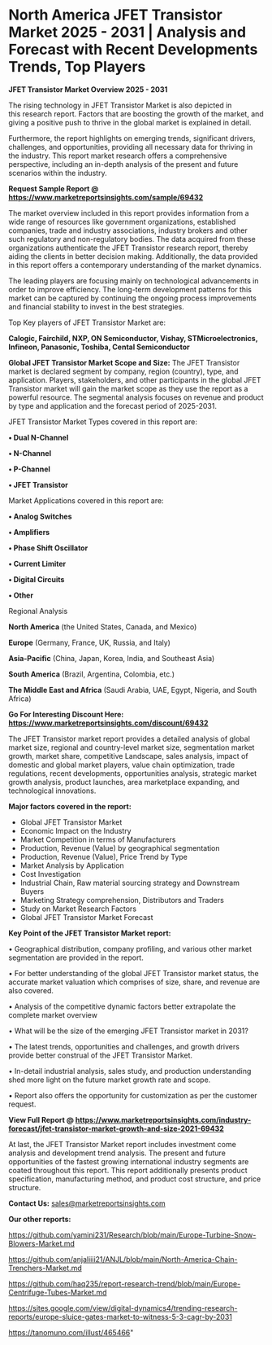  # North America JFET Transistor Market 2025 - 2031 | Analysis and Forecast with Recent Developments Trends, Top Players

<Strong> JFET Transistor Market Overview 2025 - 2031</strong>

The rising technology in JFET Transistor Market is also depicted in this research report. Factors that are boosting the growth of the market, and giving a positive push to thrive in the global market is explained in detail.

Furthermore, the report highlights on emerging trends, significant drivers, challenges, and opportunities, providing all necessary data for thriving in the industry. This report market research offers a comprehensive perspective, including an in-depth analysis of the present and future scenarios within the industry.

<strong>Request Sample Report @ <a href=https://www.marketreportsinsights.com/sample/69432>https://www.marketreportsinsights.com/sample/69432</a></strong>

The market overview included in this report provides information from a wide range of resources like government organizations, established companies, trade and industry associations, industry brokers and other such regulatory and non-regulatory bodies. The data acquired from these organizations authenticate the JFET Transistor research report, thereby aiding the clients in better decision making. Additionally, the data provided in this report offers a contemporary understanding of the market dynamics.

The leading players are focusing mainly on technological advancements in order to improve efficiency. The long-term development patterns for this market can be captured by continuing the ongoing process improvements and financial stability to invest in the best strategies.

Top Key players of JFET Transistor Market are:

<strong>Calogic, Fairchild, NXP, ON Semiconductor, Vishay, STMicroelectronics, Infineon, Panasonic, Toshiba, Cental Semiconductor</strong>

<strong><b>Global JFET Transistor Market Scope and Size:</b></strong>
The JFET Transistor market is declared segment by company, region (country), type, and application. Players, stakeholders, and other participants in the global JFET Transistor market will gain the market scope as they use the report as a powerful resource. The segmental analysis focuses on revenue and product by type and application and the forecast period of 2025-2031.

JFET Transistor Market Types covered in this report are:

<strong>• Dual N-Channel

• N-Channel

• P-Channel

• JFET Transistor</strong>

Market Applications covered in this report are:

<strong>• Analog Switches

• Amplifiers

• Phase Shift Oscillator

• Current Limiter

• Digital Circuits

• Other</strong> 

Regional Analysis

<strong>North America</strong> (the United States, Canada, and Mexico)

<strong>Europe</strong> (Germany, France, UK, Russia, and Italy)

<strong>Asia-Pacific</strong> (China, Japan, Korea, India, and Southeast Asia)

<strong>South America</strong> (Brazil, Argentina, Colombia, etc.)

<strong>The Middle East and Africa</strong> (Saudi Arabia, UAE, Egypt, Nigeria, and South Africa)

<strong>Go For Interesting Discount Here: <a href=https://www.marketreportsinsights.com/discount/69432>https://www.marketreportsinsights.com/discount/69432</a></strong>

The JFET Transistor market report provides a detailed analysis of global market size, regional and country-level market size, segmentation market growth, market share, competitive Landscape, sales analysis, impact of domestic and global market players, value chain optimization, trade regulations, recent developments, opportunities analysis, strategic market growth analysis, product launches, area marketplace expanding, and technological innovations.

<strong><b>Major factors covered in the report:</b></strong>
<ul>
  <li>Global JFET Transistor Market </li>
  <li>Economic Impact on the Industry</li>
  <li>Market Competition in terms of Manufacturers</li>
  <li>Production, Revenue (Value) by geographical segmentation</li>
  <li>Production, Revenue (Value), Price Trend by Type</li>
  <li>Market Analysis by Application</li>
  <li>Cost Investigation</li>
  <li>Industrial Chain, Raw material sourcing strategy and Downstream Buyers</li>
  <li>Marketing Strategy comprehension, Distributors and Traders</li>
  <li>Study on Market Research Factors</li>
  <li>Global JFET Transistor Market Forecast</li>
</ul>

<strong><b>Key Point of the JFET Transistor Market report:</b></strong>

• Geographical distribution, company profiling, and various other market segmentation are provided in the report.

• For better understanding of the global JFET Transistor market status, the accurate market valuation which comprises of size, share, and revenue are also covered.

• Analysis of the competitive dynamic factors better extrapolate the complete market overview

• What will be the size of the emerging JFET Transistor market in 2031?

• The latest trends, opportunities and challenges, and growth drivers provide better construal of the JFET Transistor Market.

• In-detail industrial analysis, sales study, and production understanding shed more light on the future market growth rate and scope.

• Report also offers the opportunity for customization as per the customer request.

<strong><b>View Full Report @ <a href=https://www.marketreportsinsights.com/industry-forecast/jfet-transistor-market-growth-and-size-2021-69432>https://www.marketreportsinsights.com/industry-forecast/jfet-transistor-market-growth-and-size-2021-69432</a></b></strong>


At last, the JFET Transistor Market report includes investment come analysis and development trend analysis. The present and future opportunities of the fastest growing international industry segments are coated throughout this report. This report additionally presents product specification, manufacturing method, and product cost structure, and price structure.

<strong>Contact Us:</strong>
sales@marketreportsinsights.com

<strong>Our other reports:</strong>

<a href=https://github.com/yamini231/Research/blob/main/Europe-Turbine-Snow-Blowers-Market.md>https://github.com/yamini231/Research/blob/main/Europe-Turbine-Snow-Blowers-Market.md</a>

<a href=https://github.com/anjaliiii21/ANJL/blob/main/North-America-Chain-Trenchers-Market.md>https://github.com/anjaliiii21/ANJL/blob/main/North-America-Chain-Trenchers-Market.md</a>

<a href=https://github.com/haq235/report-research-trend/blob/main/Europe-Centrifuge-Tubes-Market.md>https://github.com/haq235/report-research-trend/blob/main/Europe-Centrifuge-Tubes-Market.md</a>

<a href=https://sites.google.com/view/digital-dynamics4/trending-research-reports/europe-sluice-gates-market-to-witness-5-3-cagr-by-2031>https://sites.google.com/view/digital-dynamics4/trending-research-reports/europe-sluice-gates-market-to-witness-5-3-cagr-by-2031</a>

<a href=https://tanomuno.com/illust/465466>https://tanomuno.com/illust/465466</a>"
